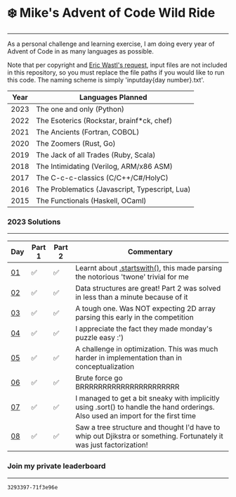 # ❄️ Mike's Advent of Code Wild Ride️ #

---

As a personal challenge and learning exercise, I am doing every year of Advent of Code in as many languages as possible. 

Note that per copyright and [Eric Wastl's request](https://www.reddit.com/r/adventofcode/wiki/faqs/copyright/inputs/), input files are not included in this repository, so you must replace the file paths if you would like to run this code. The naming scheme is simply 'inputday{day number}.txt'.

| Year | Languages Planned |
|------|-------------------|
| 2023 | The one and only (Python) |
| 2022 | The Esoterics (Rockstar, brainf*ck, chef) |
| 2021 | The Ancients (Fortran, COBOL) |
| 2020 | The Zoomers (Rust, Go) |
| 2019 | The Jack of all Trades (Ruby, Scala) |
| 2018 | The Intimidating (Verilog, ARM/x86 ASM) |
| 2017 | The C-c-c-classics (C/C++/C#/HolyC) |
| 2016 | The Problematics (Javascript, Typescript, Lua) |
| 2015 | The Functionals (Haskell, OCaml) |

### 2023 Solutions

---

| Day           | Part 1 | Part 2 | Commentary |
|---------------|--------|--------|------------|
| [01](2023/day1.py) | ✅ | ✅ | Learnt about [.startswith()](https://www.w3schools.com/python/ref_string_startswith.asp), this made parsing the notorious 'twone' trivial for me|
| [02](2023/day2.py) | ✅ | ✅ | Data structures are great! Part 2 was solved in less than a minute because of it|
| [03](2023/day3.py) | ✅ | ✅ | A tough one. Was NOT expecting 2D array parsing this early in the competition|
| [04](2023/day4.py) | ✅ | ✅ | I appreciate the fact they made monday's puzzle easy :')|
| [05](2023/day5.py) | ✅ | ✅ | A challenge in optimization. This was much harder in implementation than in conceptualization|
| [06](2023/day6.py) | ✅ | ✅ | Brute force go BRRRRRRRRRRRRRRRRRRRRRR|
| [07](2023/day7.py) | ✅ | ✅ | I managed to get a bit sneaky with implicitly using .sort() to handle the hand orderings. Also used an import for the first time |
| [08](2023/day8.py) | ✅ | ✅ | Saw a tree structure and thought I'd have to whip out Djikstra or something. Fortunately it was just factorization! |


### Join my private leaderboard 

---

```
3293397-71f3e96e
```
